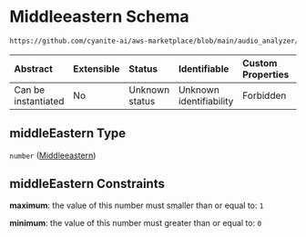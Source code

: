 # Middleeastern Schema

```txt
https://github.com/cyanite-ai/aws-marketplace/blob/main/audio_analyzer/schemes/marketplace_v1/schema/TaggingV8.schema.json#/$defs/MaingenreScoresV1/properties/middleEastern
```



| Abstract            | Extensible | Status         | Identifiable            | Custom Properties | Additional Properties | Access Restrictions | Defined In                                                                     |
| :------------------ | :--------- | :------------- | :---------------------- | :---------------- | :-------------------- | :------------------ | :----------------------------------------------------------------------------- |
| Can be instantiated | No         | Unknown status | Unknown identifiability | Forbidden         | Allowed               | none                | [TaggingV8.schema.json\*](../out/TaggingV8.schema.json "open original schema") |

## middleEastern Type

`number` ([Middleeastern](taggingv8-defs-maingenrescoresv1-properties-middleeastern.md))

## middleEastern Constraints

**maximum**: the value of this number must smaller than or equal to: `1`

**minimum**: the value of this number must greater than or equal to: `0`
